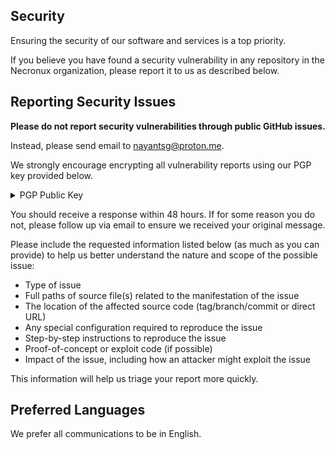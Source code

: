 <!--
# ==-----------------------------------------------------------== #
# SPDX-FileCopyrightText: © 2025 Nayan Patil <nayantsg@proton.me>
#
# SPDX-License-Identifier: CC-BY-SA-4.0
# ==-----------------------------------------------------------== #
-->

## Security

Ensuring the security of our software and services is a top priority.

If you believe you have found a security vulnerability in any repository in the Necronux organization, please report it to us as described below.

## Reporting Security Issues

**Please do not report security vulnerabilities through public GitHub issues.**

Instead, please send email to [nayantsg@proton.me](mailto:nayantsg@proton.me).

We strongly encourage encrypting all vulnerability reports using our PGP key provided below.

<details>
  <summary>PGP Public Key</summary>

  ```
  -----BEGIN PGP PUBLIC KEY BLOCK-----

  mQINBGhgU8sBEADR4eDFQkOUft8BSJbWzYuRcCd7yYuvttTfNDH3Nr1StgT6j2Yi
  sB9ZGzqkj8OZgREK/aVLbLT/WP6taQHQ3yc64xhvgYlv7uPvpHjRQflg1U9v2JKw
  A/lWrLcEU05fGwKeZsWj0rXEPWwuDyN+ySumlQvJAuaQK4ycz7GNINLU0sfZ2wq1
  Pv2Qhcf/JC8ZJNiIaM5L/+/J78R97VcG9qTphmuczwUtlFNk1VW5jSkmtymt7eqR
  Tby1uJJqSxtVsUwivutKsEoALjWBFiruUgM/A2vzuk0vwKmYz0N7PD5OOzWH6ptA
  rc+9tMARI6yRONSVqPqa8UE2RYkt3kda6aiyJboq5ThZSSrxtZhdzhjnBQPR2wZA
  rvrAON0SkGGHoGlRt2NfwFWc3EWtYX6j3uQFYHD5M7CL35tfFNNoxix5NG+E4Uzm
  avzZAkt5kHDqMSqtf+ZsqoChA8GkxLqoFMIZ7W2NGtZ4rNAQW6JoVoqrxwYWW3YL
  u2rxajYiUTZ0xzxEbSmvTiuhdoLK7R8MvZZAx8u8zNnBDIszOSKWaNDSDF/wEB3W
  dRsSpt9vKQo4vM2E58v8Ri5Ml750liPMDUP2INOhDn4HuvTC1w3hVP9bWAxUzY8U
  Hnus7n0Yj93N7CJpbZdyr9elbI1c/fgPQNnPZCqfUJLmqnsR8R0q/3PEgQARAQAB
  tCtOZWNyb251eCBTZWN1cml0eSBUZWFtIDxuYXlhbnRzZ0Bwcm90b24ubWU+iQJO
  BBMBCgA4FiEEHojH8Me6eV0NFXrkNsbUkeehboYFAmhgU8sCGwMFCwkIBwIGFQoJ
  CAsCBBYCAwECHgECF4AACgkQNsbUkeehboaJFRAAmxH9d0jPuH6DK0nD/dPcl/hE
  O5qBcdZl4RVHo5DARY5EsnJ5lPxfIeC27rqt0gm0vgcfQp+g/rLjyHBZevYEFVMp
  v4l65DkAQbpib4XTLSdZlrxCwFadEu6BJ6uTopSeHNMdO0wrbpCGQnCnwzUFqs6Y
  sjKJoG53ZV0O6qdeEsYvYKwrD42mrVBY8NYJ+OzXZ4IE0IRnw86/HKZo9/SOxGQN
  bdBdhHiCe8tMAbnHJDsuRT8A2Gi/kh3R22vu/ObjQzIflOdHnusIFcS830RqDOt/
  nXrP/Sz7Z33wJSLCGIboAnzMXKS/e8+wlxMaX8Ei7m4XlAqefMa36omUjvRUbFV1
  gW4oY1Xbnp6TeL1W6fgWUWYIXBbKAGZe308o4Q+tYVksjr49sRaqmsTC/Wggy3Tq
  QoPIhuZ/YZ56BoclPnoBaNE3v2ZOqbK4r5NHUUm0xNtwtH/5sT6kJFOZ1L9djxyo
  gt8KlO0Pj4ZC4rKWyJoPCant9xHO2/M9qg0Zkx2BujUjfBQt93GhKBlb6EsY0197
  giPycZynxqnsCkqLmYb2qJnIu6HB8MmUes9vNlnd8I43nOp1204iQn41b+7GWVUB
  NWbNsowe6tlE+CkCDn/1E/mnxufk81z14a6jY+9dkP/FRPjoZcvxU4klSAt5gIRc
  an9Nb779YLItgR8ka/a5Ag0EaGBTywEQANJWP13abxD0ETl9GmgGTonMyK8y9lhg
  AxAHyKxn+qqftOKKaqcAFuI1sMDRwnudbFPHlChKaP++cF6fR91PtOh2pEMRZDvU
  wqF9vobr1LEjKKqQ3zRNMRQ+Po7eCr+jNW2OmckQ0NeexbChfGHXc0Ah8fuf/MYV
  T8OrbUAGlWkXXy40//nSlWgLMKeUR20knP+XlQiTQdq0NF2bsU/gNeqRhJrxI8Zk
  TnDZ6MUsrrelPXXsQ6mcglY6UjGkufDTIk5RaxLMv2C6CDCGDa4ih/H0QeAj5biT
  iNrCHlb/zouuIlj6o5YP+nyymsk9+oLtlXxCNyJgRy/5jTg36nXR2dJz7B7J+QSD
  behTq4a8qIn6xmNQmIYqcPgQpJUymGhVfmWEkzVDQB7dlUgKvounKgxQh7G9/PjT
  aMktnw8QVHexWbRysNMNxUZhxRhhaDekHJHLpJAEi9Ab5XiMW4gUsHqpSk7Rftt1
  CqZyrxwvtZX4Ds0JHXeLcsBxHYdX2x0RmzP0ImeVWwTL/EgZvFb55GgsuGmFR+ug
  1Qw79WjIWn0+d6Px8CN+r+V48Bu1ahLVELqEAgNkTsQwpqiR3Mw9dD0RRImrSiDj
  uuc+lKM4XqeFAxOEkR7YeZ496/lLfZE/eaUuYNdo68Jgu4gv0l+ew/5hxQhk038d
  CJMG7U1a6i87ABEBAAGJAjYEGAEKACAWIQQeiMfwx7p5XQ0VeuQ2xtSR56FuhgUC
  aGBTywIbDAAKCRA2xtSR56FuhpD9EACm33WuQdeXNgl+WreRr9jRhCQnNeN7uxe5
  ahTaJgzv4PFvTMKJNY08uNPZVKKFtEJDQDzMtxFplh3AqpYxRCL+ZOSvUUrURiKt
  pH8cRR4dOXtnzYVConn6S0nn4hogikM9vqCloj1otxUhjad3WwL5YRFWbPL3WGhV
  Abxrm0xs0m98yP9QUoOBC4y/f4Y53n/g6w/eCtijXdyaHZUIqlSyNt+5bh2u50/C
  jZaajC0azanqmI/tZLYF/JWgynvN2YmIZBn2/k4oYgR81+/g51Sr2di/OxSdi901
  nGM9y9P57SPC+5cjoPrxy67GWdwJdxQyPyKZwp6ff/HOXS4jqNswuvY+tIupT+Yr
  jKNQMqNxM5sC4MNSIIj8JdAKhV5HTkoxS3iBLs7e3odQT1/ZsFxxbgqu6CBjI77O
  Qogohj7e6FN8a077QLZLu1zpSlY+Pn5LxNPdGgFdpMojCqzsNIg705zIXXQ5gnIJ
  sML5vBVt1D768/BgkfoP8J5qzyb/Wdntb2ktdMdLN9PGum6JiCWrG9at7FYAY4Xt
  jrQuQ9Qh61SP63naa52ZhQCEpJKz6idi4jnfvUH7/UesZT4gVKPODlyVP7dGXwXN
  y1rYbLQfFZwraQfN62wgw0thfzzA8UO2g+/J4lOVI3cUR0TDr9iOAQPwlIsVnggq
  81zRfzEKBg==
  =twJP
  -----END PGP PUBLIC KEY BLOCK-----
  ```

</details>

You should receive a response within 48 hours. If for some reason you do not, please follow up via email to ensure we received your original message.

Please include the requested information listed below (as much as you can provide) to help us better understand the nature and scope of the possible issue:

  * Type of issue
  * Full paths of source file(s) related to the manifestation of the issue
  * The location of the affected source code (tag/branch/commit or direct URL)
  * Any special configuration required to reproduce the issue
  * Step-by-step instructions to reproduce the issue
  * Proof-of-concept or exploit code (if possible)
  * Impact of the issue, including how an attacker might exploit the issue

This information will help us triage your report more quickly.

## Preferred Languages

We prefer all communications to be in English.
